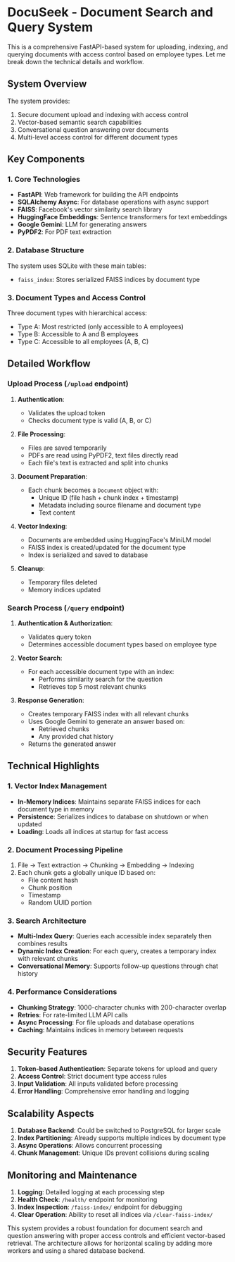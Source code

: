 # DocuSeek - Document Search and Query System

This is a comprehensive FastAPI-based system for uploading, indexing, and querying documents with access control based on employee types. Let me break down the technical details and workflow.

## System Overview

The system provides:
1. Secure document upload and indexing with access control
2. Vector-based semantic search capabilities
3. Conversational question answering over documents
4. Multi-level access control for different document types

## Key Components

### 1. Core Technologies

- **FastAPI**: Web framework for building the API endpoints
- **SQLAlchemy Async**: For database operations with async support
- **FAISS**: Facebook's vector similarity search library
- **HuggingFace Embeddings**: Sentence transformers for text embeddings
- **Google Gemini**: LLM for generating answers
- **PyPDF2**: For PDF text extraction

### 2. Database Structure

The system uses SQLite with these main tables:
- `faiss_index`: Stores serialized FAISS indices by document type

### 3. Document Types and Access Control

Three document types with hierarchical access:
- Type A: Most restricted (only accessible to A employees)
- Type B: Accessible to A and B employees
- Type C: Accessible to all employees (A, B, C)

## Detailed Workflow

### Upload Process (`/upload` endpoint)

1. **Authentication**:
   - Validates the upload token
   - Checks document type is valid (A, B, or C)

2. **File Processing**:
   - Files are saved temporarily
   - PDFs are read using PyPDF2, text files directly read
   - Each file's text is extracted and split into chunks

3. **Document Preparation**:
   - Each chunk becomes a `Document` object with:
     - Unique ID (file hash + chunk index + timestamp)
     - Metadata including source filename and document type
     - Text content

4. **Vector Indexing**:
   - Documents are embedded using HuggingFace's MiniLM model
   - FAISS index is created/updated for the document type
   - Index is serialized and saved to database

5. **Cleanup**:
   - Temporary files deleted
   - Memory indices updated

### Search Process (`/query` endpoint)

1. **Authentication & Authorization**:
   - Validates query token
   - Determines accessible document types based on employee type

2. **Vector Search**:
   - For each accessible document type with an index:
     - Performs similarity search for the question
     - Retrieves top 5 most relevant chunks

3. **Response Generation**:
   - Creates temporary FAISS index with all relevant chunks
   - Uses Google Gemini to generate an answer based on:
     - Retrieved chunks
     - Any provided chat history
   - Returns the generated answer

## Technical Highlights

### 1. Vector Index Management

- **In-Memory Indices**: Maintains separate FAISS indices for each document type in memory
- **Persistence**: Serializes indices to database on shutdown or when updated
- **Loading**: Loads all indices at startup for fast access

### 2. Document Processing Pipeline

1. File → Text extraction → Chunking → Embedding → Indexing
2. Each chunk gets a globally unique ID based on:
   - File content hash
   - Chunk position
   - Timestamp
   - Random UUID portion

### 3. Search Architecture

- **Multi-Index Query**: Queries each accessible index separately then combines results
- **Dynamic Index Creation**: For each query, creates a temporary index with relevant chunks
- **Conversational Memory**: Supports follow-up questions through chat history

### 4. Performance Considerations

- **Chunking Strategy**: 1000-character chunks with 200-character overlap
- **Retries**: For rate-limited LLM API calls
- **Async Processing**: For file uploads and database operations
- **Caching**: Maintains indices in memory between requests

## Security Features

1. **Token-based Authentication**: Separate tokens for upload and query
2. **Access Control**: Strict document type access rules
3. **Input Validation**: All inputs validated before processing
4. **Error Handling**: Comprehensive error handling and logging

## Scalability Aspects

1. **Database Backend**: Could be switched to PostgreSQL for larger scale
2. **Index Partitioning**: Already supports multiple indices by document type
3. **Async Operations**: Allows concurrent processing
4. **Chunk Management**: Unique IDs prevent collisions during scaling

## Monitoring and Maintenance

1. **Logging**: Detailed logging at each processing step
2. **Health Check**: `/health/` endpoint for monitoring
3. **Index Inspection**: `/faiss-index/` endpoint for debugging
4. **Clear Operation**: Ability to reset all indices via `/clear-faiss-index/`

This system provides a robust foundation for document search and question answering with proper access controls and efficient vector-based retrieval. The architecture allows for horizontal scaling by adding more workers and using a shared database backend.
